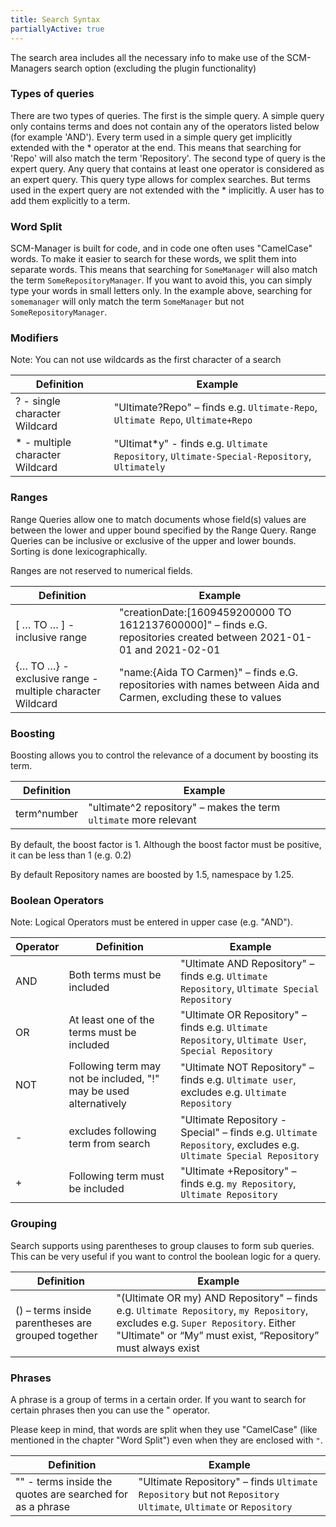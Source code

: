 ```yaml
---
title: Search Syntax
partiallyActive: true
---
```

The search area includes all the necessary info to make use of the SCM-Managers search option (excluding the plugin functionality)

### Types of queries
There are two types of queries. The first is the simple query. 
A simple query only contains terms and does not contain any of the operators listed below (for example 'AND'). 
Every term used in a simple query get implicitly extended with the \* operator at the end. This means that searching for 'Repo' will also match the term 'Repository'. 
The second type of query is the expert query. Any query that contains at least one operator is considered as an expert query. This query type allows for complex searches. 
But terms used in the expert query are not extended with the \* implicitly. A user has to add them explicitly to a term.

### Word Split

SCM-Manager is built for code, and in code one often uses "CamelCase" words. To make it easier to search for these words,
we split them into separate words. This means that searching for `SomeManager` will also match the term
`SomeRepositoryManager`. If you want to avoid this, you can simply type your words in small letters only. In the example
above, searching for `somemanager` will only match the term `SomeManager` but not `SomeRepositoryManager`.

### Modifiers
Note: You can not use wildcards as the first character of a search

Definition | Example
---------|----------
? - single character Wildcard | "Ultimate?Repo" – finds e.g. `Ultimate-Repo`, `Ultimate Repo`, `Ultimate+Repo`
\* - multiple character Wildcard | "Ultimat*y" - finds e.g. `Ultimate Repository`, `Ultimate-Special-Repository`, `Ultimately`


### Ranges
Range Queries allow one to match documents whose field(s) values are between the lower and upper bound specified by the Range Query. Range Queries can be inclusive or exclusive of the upper and lower bounds. Sorting is done lexicographically.

Ranges are not reserved to numerical fields.

Definition | Example
---------|----------
\[ … TO … ] - inclusive range | "creationDate:\[1609459200000 TO 1612137600000]" – finds e.G. repositories created between 2021-01-01 and 2021-02-01
{… TO …} - exclusive range - multiple character Wildcard | "name:{Aida TO Carmen}" – finds e.G. repositories with names between Aida and Carmen, excluding these to values


### Boosting
Boosting allows you to control the relevance of a document by boosting its term.

Definition | Example
---------|----------
term^number | "ultimate^2 repository" – makes the term `ultimate` more relevant

By default, the boost factor is 1. Although the boost factor must be positive, it can be less than 1 (e.g. 0.2)

By default Repository names are boosted by 1.5, namespace by 1.25.

### Boolean Operators 
Note: Logical Operators must be entered in upper case (e.g. "AND").

Operator | Definition | Example
---------|------------|---------
AND| Both terms must be included | "Ultimate AND Repository" – finds e.g. `Ultimate Repository`, `Ultimate Special Repository`
OR| At least one of the terms must be included | "Ultimate OR Repository" – finds e.g. `Ultimate Repository`, `Ultimate User`, `Special Repository`
NOT| Following term may not be included, "!" may be used alternatively | "Ultimate NOT Repository" – finds e.g. `Ultimate user`, excludes e.g. `Ultimate Repository`
\-| excludes following term from search | "Ultimate Repository -Special" – finds e.g. `Ultimate Repository`, excludes e.g. `Ultimate Special Repository`
\+| Following term must be included | "Ultimate +Repository" – finds e.g. `my Repository`, `Ultimate Repository`

### Grouping
Search supports using parentheses to group clauses to form sub queries. This can be very useful if you want to control the boolean logic for a query.

Definition | Example
-----------|-----------
() – terms inside parentheses are grouped together | "(Ultimate OR my) AND Repository" – finds e.g. `Ultimate Repository`, `my Repository`, excludes e.g. `Super Repository`. Either "Ultimate" or “My” must exist, “Repository” must always exist

### Phrases
A phrase is a group of terms in a certain order. If you want to search for certain phrases then you can use the " operator.

Please keep in mind, that words are split when they use "CamelCase" (like mentioned in the chapter "Word Split") even when they are enclosed with `"`.

Definition | Example
-----------|-----------
"" - terms inside the quotes are searched for as a phrase | "Ultimate Repository" – finds `Ultimate Repository` but not `Repository Ultimate`, `Ultimate` or `Repository`
